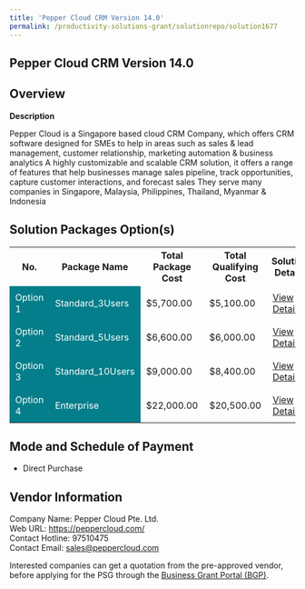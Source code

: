 ```yaml
---
title: 'Pepper Cloud CRM Version 14.0'
permalink: /productivity-solutions-grant/solutionrepo/solution1677
---
```


## Pepper Cloud CRM Version 14.0

## Overview

**Description**

Pepper Cloud is a Singapore based cloud CRM Company, which offers CRM software designed for SMEs to help in areas such as sales & lead management, customer relationship, marketing automation & business analytics
A highly customizable and scalable CRM solution, it offers a range of features that help businesses manage sales pipeline, track opportunities, capture customer interactions, and forecast sales
They serve many companies in Singapore, Malaysia, Philippines, Thailand, Myanmar & Indonesia

## Solution Packages Option(s)

<table>
<tr>
<th><b>No.</b></th>
<th><b>Package Name</b></th>
<th><b>Total Package Cost</b></th>
<th><b>Total Qualifying Cost</b></th>
<th><b>Solution Details</b></th>
</tr>
<tr>
<td style='padding: 10px; background-color: #037E8A; color: #FFFFFF;'>Option 1</td>
<td style='padding: 10px; background-color: #037E8A; color: #FFFFFF;'>Standard_3Users</td>
<td style='padding: 10px;'>$5,700.00</td>
<td style='padding: 10px;'>$5,100.00</td>
<td style='padding: 10px;'><a href='/images/psg/Pepper_Cloud_CRM_07092023_Desensitised_Annex_3_Part1.pdf' target='_blank'>View Details</a></td>
</tr>
<tr>
<td style='padding: 10px; background-color: #037E8A; color: #FFFFFF;'>Option 2</td>
<td style='padding: 10px; background-color: #037E8A; color: #FFFFFF;'>Standard_5Users</td>
<td style='padding: 10px;'>$6,600.00</td>
<td style='padding: 10px;'>$6,000.00</td>
<td style='padding: 10px;'><a href='/images/psg/Pepper_Cloud_CRM_07092023_Desensitised_Annex_3_Part2.pdf' target='_blank'>View Details</a></td>
</tr>
<tr>
<td style='padding: 10px; background-color: #037E8A; color: #FFFFFF;'>Option 3</td>
<td style='padding: 10px; background-color: #037E8A; color: #FFFFFF;'>Standard_10Users</td>
<td style='padding: 10px;'>$9,000.00</td>
<td style='padding: 10px;'>$8,400.00</td>
<td style='padding: 10px;'><a href='/images/psg/Pepper_Cloud_CRM_07092023_Desensitised_Annex_3_Part3.pdf' target='_blank'>View Details</a></td>
</tr>
<tr>
<td style='padding: 10px; background-color: #037E8A; color: #FFFFFF;'>Option 4</td>
<td style='padding: 10px; background-color: #037E8A; color: #FFFFFF;'>Enterprise</td>
<td style='padding: 10px;'>$22,000.00</td>
<td style='padding: 10px;'>$20,500.00</td>
<td style='padding: 10px;'><a href='/images/psg/Pepper_Cloud_CRM_07092023_Desensitised_Annex_3_Part4.pdf' target='_blank'>View Details</a></td>
</tr>
</table>

## Mode and Schedule of Payment

 - Direct Purchase

## Vendor Information

 Company Name: Pepper Cloud Pte. Ltd.<br>Web URL: https://peppercloud.com/ <br>Contact Hotline: 97510475 <br>Contact Email: sales@peppercloud.com <br>

Interested companies can get a quotation from the pre-approved vendor, before applying for the PSG through the <a href='https://www.businessgrants.gov.sg/' target='_blank' rel='noopener'>Business Grant Portal (BGP)</a>.

<script src="/jquery/resize-tables.js"></script>
